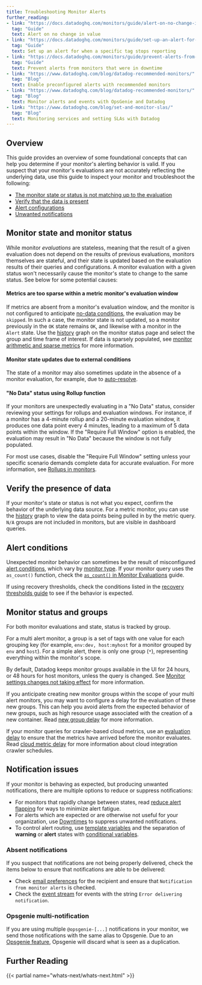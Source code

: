 ```yaml
---
title: Troubleshooting Monitor Alerts
further_reading:
- link: "https://docs.datadoghq.com/monitors/guide/alert-on-no-change-in-value/"
  tag: "Guide"
  text: Alert on no change in value
- link: "https://docs.datadoghq.com/monitors/guide/set-up-an-alert-for-when-a-specific-tag-stops-reporting/"
  tag: "Guide"
  text: Set up an alert for when a specific tag stops reporting
- link: "https://docs.datadoghq.com/monitors/guide/prevent-alerts-from-monitors-that-were-in-downtime/"
  tag: "Guide"
  text: Prevent alerts from monitors that were in downtime
- link: "https://www.datadoghq.com/blog/datadog-recommended-monitors/"
  tag: "Blog"
  text: Enable preconfigured alerts with recommended monitors
- link: "https://www.datadoghq.com/blog/datadog-recommended-monitors/"
  tag: "Blog"
  text: Monitor alerts and events with OpsGenie and Datadog
- link: "https://www.datadoghq.com/blog/set-and-monitor-slas/"
  tag: "Blog"
  text: Monitoring services and setting SLAs with Datadog
---
```


## Overview

This guide provides an overview of some foundational concepts that can help you determine if your monitor's alerting behavior is valid. If you suspect that your monitor's evaluations are not accurately reflecting the underlying data, use this guide to inspect your monitor and troubleshoot the following:
- [The monitor state or status is not matching up to the evaluation](#monitor-state-and-monitor-status)
- [Verify that the data is present](#verify-the-presence-of-data)
- [Alert configurations](#alert-conditions)
- [Unwanted notifications](#notification-issues)

## Monitor state and monitor status

While monitor *evaluations* are stateless, meaning that the result of a given evaluation does not depend on the results of previous evaluations, monitors themselves are stateful, and their state is updated based on the evaluation results of their queries and configurations. A monitor evaluation with a given status won't necessarily cause the monitor's state to change to the same status. See below for some potential causes:

#### Metrics are too sparse within a metric monitor's evaluation window

If metrics are absent from a monitor's evaluation window, and the monitor is not configured to anticipate [no-data conditions][1], the evaluation may be `skipped`. In such a case, the monitor state is not updated, so a monitor previously in the `OK` state remains `OK`, and likewise with a monitor in the `Alert` state. Use the [history][2] graph on the monitor status page and select the group and time frame of interest. If data is sparsely populated, see [monitor arithmetic and sparse metrics][3] for more information.

#### Monitor state updates due to external conditions

The state of a monitor may also sometimes update in the absence of a monitor evaluation, for example, due to [auto-resolve][4].

#### "No Data" status using Rollup function

If your monitors are unexpectedly evaluating in a "No Data" status, consider reviewing your settings for rollups and evaluation windows. For instance, if a monitor has a 4-minute rollup and a 20-minute evaluation window, it produces one data point every 4 minutes, leading to a maximum of 5 data points within the window. If the "Require Full Window" option is enabled, the evaluation may result in "No Data" because the window is not fully populated. 

For most use cases, disable the "Require Full Window" setting unless your specific scenario demands complete data for accurate evaluation. For more information, see [Rollups in monitors][21].

## Verify the presence of data

If your monitor's state or status is not what you expect, confirm the behavior of the underlying data source. For a metric monitor, you can use the [history][2] graph to view the data points being pulled in by the metric query. `N/A` groups are not included in monitors, but are visible in dashboard queries. 

## Alert conditions

Unexpected monitor behavior can sometimes be the result of misconfigured [alert conditions][5], which vary by [monitor type][6]. If your monitor query uses the `as_count()` function, check the [`as_count()` in Monitor Evaluations][7] guide.

If using recovery thresholds, check the conditions listed in the [recovery thresholds guide][8] to see if the behavior is expected.

## Monitor status and groups

For both monitor evaluations and state, status is tracked by group.

For a multi alert monitor, a group is a set of tags with one value for each grouping key (for example, `env:dev, host:myhost` for a monitor grouped by `env` and `host`). For a simple alert, there is only one group (`*`), representing everything within the monitor's scope.

By default, Datadog keeps monitor groups available in the UI for 24 hours, or 48 hours for host monitors, unless the query is changed. See [Monitor settings changes not taking effect][9] for more information.

If you anticipate creating new monitor groups within the scope of your multi alert monitors, you may want to configure a delay for the evaluation of these new groups. This can help you avoid alerts from the expected behavior of new groups, such as high resource usage associated with the creation of a new container. Read [new group delay][10] for more information.

If your monitor queries for crawler-based cloud metrics, use an [evaluation delay][11] to ensure that the metrics have arrived before the monitor evaluates. Read [cloud metric delay][12] for more information about cloud integration crawler schedules.

## Notification issues

If your monitor is behaving as expected, but producing unwanted notifications, there are multiple options to reduce or suppress notifications:

- For monitors that rapidly change between states, read [reduce alert flapping][13] for ways to minimize alert fatigue.
- For alerts which are expected or are otherwise not useful for your organization, use [Downtimes][14] to suppress unwanted notifications.
- To control alert routing, use [template variables][15] and the separation of **warning** or **alert** states with [conditional variables][16].

### Absent notifications

If you suspect that notifications are not being properly delivered, check the items below to ensure that notifications are able to be delivered:

- Check [email preferences][17] for the recipient and ensure that `Notification from monitor alerts` is checked.
- Check the [event stream][18] for events with the string `Error delivering notification`.

### Opsgenie multi-notification

If you are using multiple `@opsgenie-[...]` notifications in your monitor, we send those notifications with the same alias to Opsgenie.
Due to an [Opsgenie feature][19], Opsgenie will discard what is seen as a duplication.

## Further Reading

{{< partial name="whats-next/whats-next.html" >}}

[1]: /monitors/configuration/?tabs=thresholdalert#no-data
[2]: /monitors/status/#history
[3]: /monitors/guide/monitor-arithmetic-and-sparse-metrics/
[4]: /monitors/configuration/?tabs=thresholdalert#auto-resolve
[5]: /monitors/configuration/?tabs=thresholdalert#set-alert-conditions
[6]: /monitors/types
[7]: /monitors/guide/as-count-in-monitor-evaluations/
[8]: /monitors/guide/recovery-thresholds/#behavior
[9]: /monitors/guide/why-did-my-monitor-settings-change-not-take-effect
[10]: /monitors/configuration/?tabs=thresholdalert#new-group-delay
[11]: /monitors/configuration/?tabs=thresholdalert#evaluation-delay
[12]: /integrations/faq/cloud-metric-delay/
[13]: /monitors/guide/reduce-alert-flapping/
[14]: /monitors/guide/suppress-alert-with-downtimes/
[15]: /monitors/notify/variables/?tab=is_alert&tabs=is_alert#template-variables
[16]: /monitors/notify/variables/?tab=is_alert&tabs=is_alert#conditional-variables
[17]: /account_management/#preferences
[18]: /events/stream
[19]: https://docs.opsgenie.com/docs/alert-deduplication
[20]: /notebooks
[21]: /dashboards/functions/rollup/#rollups-in-monitors
